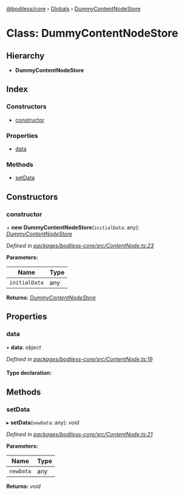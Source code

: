 [@bodiless/core](../README.md) › [Globals](../globals.md) › [DummyContentNodeStore](dummycontentnodestore.md)

# Class: DummyContentNodeStore

## Hierarchy

* **DummyContentNodeStore**

## Index

### Constructors

* [constructor](dummycontentnodestore.md#constructor)

### Properties

* [data](dummycontentnodestore.md#data)

### Methods

* [setData](dummycontentnodestore.md#setdata)

## Constructors

###  constructor

\+ **new DummyContentNodeStore**(`initialData`: any): *[DummyContentNodeStore](dummycontentnodestore.md)*

*Defined in [packages/bodiless-core/src/ContentNode.ts:23](https://github.com/johnsonandjohnson/Bodiless-JS/blob/63a0b81d/packages/bodiless-core/src/ContentNode.ts#L23)*

**Parameters:**

Name | Type |
------ | ------ |
`initialData` | any |

**Returns:** *[DummyContentNodeStore](dummycontentnodestore.md)*

## Properties

###  data

• **data**: *object*

*Defined in [packages/bodiless-core/src/ContentNode.ts:19](https://github.com/johnsonandjohnson/Bodiless-JS/blob/63a0b81d/packages/bodiless-core/src/ContentNode.ts#L19)*

#### Type declaration:

## Methods

###  setData

▸ **setData**(`newData`: any): *void*

*Defined in [packages/bodiless-core/src/ContentNode.ts:21](https://github.com/johnsonandjohnson/Bodiless-JS/blob/63a0b81d/packages/bodiless-core/src/ContentNode.ts#L21)*

**Parameters:**

Name | Type |
------ | ------ |
`newData` | any |

**Returns:** *void*
